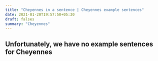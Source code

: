 ```yaml
---
title: "Cheyennes in a sentence | Cheyennes example sentences"
date: 2021-01-20T19:57:50+05:30
draft: falses
summary: "Cheyennes"
---
```

## Unfortunately, we have no example sentences for Cheyennes                 
